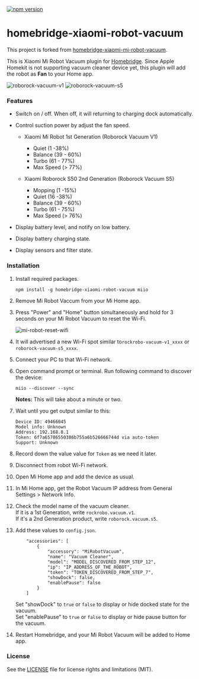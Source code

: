 [![npm version](https://badge.fury.io/js/homebridge-xiaomi-robot-vacuum.svg)](https://badge.fury.io/js/homebridge-xiaomi-robot-vacuum)

# homebridge-xiaomi-robot-vacuum

This project is forked from [homebridge-xiaomi-mi-robot-vacuum](https://github.com/seikan/homebridge-xiaomi-mi-robot-vacuum).

This is Xiaomi Mi Robot Vacuum plugin for [Homebridge](https://github.com/nfarina/homebridge). Since Apple Homekit is not supporting vacuum cleaner device yet, this plugin will add the robot as **Fan** to your Home app.

![roborock-vacuum-v1](https://user-images.githubusercontent.com/12408302/54580338-02b61200-4a4b-11e9-9f02-f03827dd5918.jpg)
![roborock-vacuum-s5](https://user-images.githubusercontent.com/12408302/54580352-106b9780-4a4b-11e9-98a4-92026f8712c4.jpg)



### Features

* Switch on / off. When off, it will returning to charging dock automatically.

* Control suction power by adjust the fan speed.
	+ Xiaomi Mi Robot 1st Generation (Roborock Vacuum V1)
		- Quiet (1 -38%)
		- Balance (39 - 60%)
		- Turbo (61 - 77%)
		- Max Speed (> 77%)

	+ Xiaomi Roborock S50 2nd Generation (Roborock Vacuum S5)
		- Mopping (1 -15%)
		- Quiet (16 -38%)
		- Balance (39 - 60%)
		- Turbo (61 - 75%)
		- Max Speed (> 76%)

* Display battery level, and notify on low battery.

* Display battery charging state.

* Display sensors and filter state.



### Installation

1. Install required packages.

	```
	npm install -g homebridge-xiaomi-robot-vacuum miio
	```

2. Remove Mi Robot Vaccum from your Mi Home app.

3. Press "Power" and "Home" button simultaneously and hold for 3 seconds on your Mi Robot Vacuum to reset the Wi-Fi.

	![mi-robot-reset-wifi](https://cloud.githubusercontent.com/assets/73107/26273343/278c36a2-3d61-11e7-8e08-b5bc25cc407f.png)

4. It will advertised a new Wi-Fi spot similar to`rockrobo-vacuum-v1_xxxx` or `roborock-vacuum-s5_xxxx`.

5. Connect your PC to that Wi-Fi network.

6. Open command prompt or terminal. Run following command to discover the device:

	```
	miio --discover --sync
	```

	**Notes:** This will take about a minute or two.

7. Wait until you get output similar to this:

	```
	Device ID: 49466045
	Model info: Unknown
	Address: 192.168.8.1
	Token: 6f7a65786550386b755a6b526666744d via auto-token
	Support: Unknown
	```

8. Record down the value value for `Token` as we need it later.

9. Disconnect from robot Wi-Fi network.

10. Open Mi Home app and add the device as usual.

11. In Mi Home app, get the Robot Vacuum IP address from General Settings > Network Info.

12. Check the model name of the vacuum cleaner.\
	If it is a 1st Generation, write `rockrobo.vacuum.v1`.\
	If it's a 2nd Generation product, write `roborock.vacuum.s5`.

12. Add these values to `config.json`.

	```
		"accessories": [
			{
				"accessory": "MiRobotVacuum",
				"name": "Vacuum Cleaner",
				"model": "MODEL_DISCOVERED_FROM_STEP_12",
				"ip": "IP_ADDRESS_OF_THE_ROBOT",
				"token": "TOKEN_DISCOVERED_FROM_STEP_7",
				"showDock": false,
				"enablePause": false
			}
		]
	```

	​Set "showDock" to `true` or `false`  to display or hide docked state for the vacuum.\
	​Set "enablePause" to `true` or `false`  to display or hide pause button for the vacuum.

13. Restart Homebridge, and your Mi Robot Vacuum will be added to Home app.



### License

See the [LICENSE](https://github.com/seikan/homebridge-xiaomi-mi-robot-vacuum/blob/master/LICENSE.md) file for license rights and limitations (MIT).